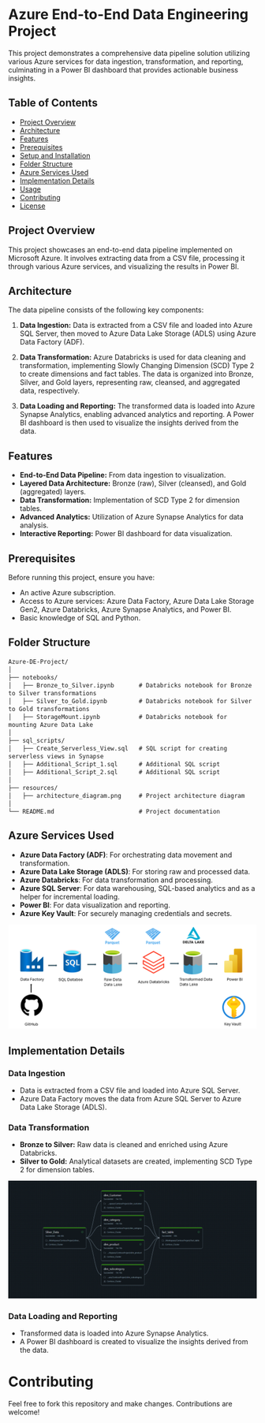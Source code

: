 # Azure End-to-End Data Engineering Project

This project demonstrates a comprehensive data pipeline solution utilizing various Azure services for data ingestion, transformation, and reporting, culminating in a Power BI dashboard that provides actionable business insights.

## Table of Contents

- [Project Overview](#project-overview)
- [Architecture](#architecture)
- [Features](#features)
- [Prerequisites](#prerequisites)
- [Setup and Installation](#setup-and-installation)
- [Folder Structure](#folder-structure)
- [Azure Services Used](#azure-services-used)
- [Implementation Details](#implementation-details)
- [Usage](#usage)
- [Contributing](#contributing)
- [License](#license)

## Project Overview

This project showcases an end-to-end data pipeline implemented on Microsoft Azure. It involves extracting data from a CSV file, processing it through various Azure services, and visualizing the results in Power BI.

## Architecture

The data pipeline consists of the following key components:

1. **Data Ingestion:** Data is extracted from a CSV file and loaded into Azure SQL Server, then moved to Azure Data Lake Storage (ADLS) using Azure Data Factory (ADF).

2. **Data Transformation:** Azure Databricks is used for data cleaning and transformation, implementing Slowly Changing Dimension (SCD) Type 2 to create dimensions and fact tables. The data is organized into Bronze, Silver, and Gold layers, representing raw, cleansed, and aggregated data, respectively.

3. **Data Loading and Reporting:** The transformed data is loaded into Azure Synapse Analytics, enabling advanced analytics and reporting. A Power BI dashboard is then used to visualize the insights derived from the data.

## Features

- **End-to-End Data Pipeline:** From data ingestion to visualization.
- **Layered Data Architecture:** Bronze (raw), Silver (cleansed), and Gold (aggregated) layers.
- **Data Transformation:** Implementation of SCD Type 2 for dimension tables.
- **Advanced Analytics:** Utilization of Azure Synapse Analytics for data analysis.
- **Interactive Reporting:** Power BI dashboard for data visualization.

## Prerequisites

Before running this project, ensure you have:

- An active Azure subscription.
- Access to Azure services: Azure Data Factory, Azure Data Lake Storage Gen2, Azure Databricks, Azure Synapse Analytics, and Power BI.
- Basic knowledge of SQL and Python.


## Folder Structure

```
Azure-DE-Project/
│
├── notebooks/
│   ├── Bronze_to_Silver.ipynb       # Databricks notebook for Bronze to Silver transformations
│   ├── Silver_to_Gold.ipynb         # Databricks notebook for Silver to Gold transformations
│   ├── StorageMount.ipynb           # Databricks notebook for mounting Azure Data Lake
│
├── sql_scripts/
│   ├── Create_Serverless_View.sql   # SQL script for creating serverless views in Synapse
│   ├── Additional_Script_1.sql      # Additional SQL script
│   ├── Additional_Script_2.sql      # Additional SQL script
│
├── resources/
│   ├── architecture_diagram.png     # Project architecture diagram
│
└── README.md                        # Project documentation
```

## Azure Services Used

- **Azure Data Factory (ADF)**: For orchestrating data movement and transformation.
- **Azure Data Lake Storage (ADLS)**: For storing raw and processed data.
- **Azure Databricks**: For data transformation and processing.
- **Azure SQL Server**: For data warehousing, SQL-based analytics and as a helper for incremental loading.
- **Power BI**: For data visualization and reporting.
- **Azure Key Vault**: For securely managing credentials and secrets.

![Architecture](https://raw.githubusercontent.com/KacperFu/Azure-DE-Project/refs/heads/main/DE%20Pipeline.png)



## Implementation Details

### Data Ingestion

- Data is extracted from a CSV file and loaded into Azure SQL Server.
- Azure Data Factory moves the data from Azure SQL Server to Azure Data Lake Storage (ADLS).

### Data Transformation

- **Bronze to Silver:** Raw data is cleaned and enriched using Azure Databricks.
- **Silver to Gold:** Analytical datasets are created, implementing SCD Type 2 for dimension tables.


![Databrick Flow](https://raw.githubusercontent.com/KacperFu/Azure-DE-Project/refs/heads/main/PySpark%20Cluster.png)



### Data Loading and Reporting

- Transformed data is loaded into Azure Synapse Analytics.
- A Power BI dashboard is created to visualize the insights derived from the data.

# Contributing

Feel free to fork this repository and make changes. Contributions are welcome!



